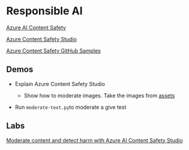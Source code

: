 # Responsible AI

[Azure AI Content Safety](https://learn.microsoft.com/en-us/azure/ai-services/content-safety/overview)

[Azure Content Safety Studio](https://contentsafety.cognitive.azure.com/)

[Azure Content Safety GitHub Samples](https://github.com/Azure-Samples/AzureAIContentSafety)

## Demos

- Explain Azure Content Safety Studio

    - Show how to moderate images. Take the images from [assets](assets/)

- Run `moderate-text.py`to moderate a give test

## Labs

[Moderate content and detect harm with Azure AI Content Safety Studio](https://learn.microsoft.com/en-us/training/modules/moderate-content-detect-harm-azure-ai-content-safety-studio/)